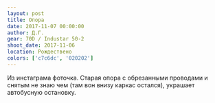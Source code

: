 ```yaml
---
layout: post
title: Опора
date: 2017-11-07 00:00:00
author: Д.Г.
gear: 70D / Industar 50-2
shoot_date: 2017-11-06
location: Рождествено
colors: ['c7c6dc', '020202']
---
```

Из инстаграма фоточка. Старая опора с обрезанными проводами и снятым не знаю чем (там вон внизу каркас остался), украшает автобусную остановку.
